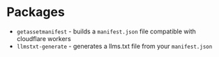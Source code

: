 # Packages

- `getassetmanifest` - builds a `manifest.json` file compatible with cloudflare workers
- `llmstxt-generate` - generates a llms.txt file from your `manifest.json`
